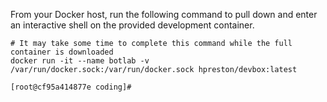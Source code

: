 
From your Docker host, run the following command to pull down and enter an interactive shell on the provided development container.

```
# It may take some time to complete this command while the full container is downloaded
docker run -it --name botlab -v /var/run/docker.sock:/var/run/docker.sock hpreston/devbox:latest

[root@cf95a414877e coding]#

```

